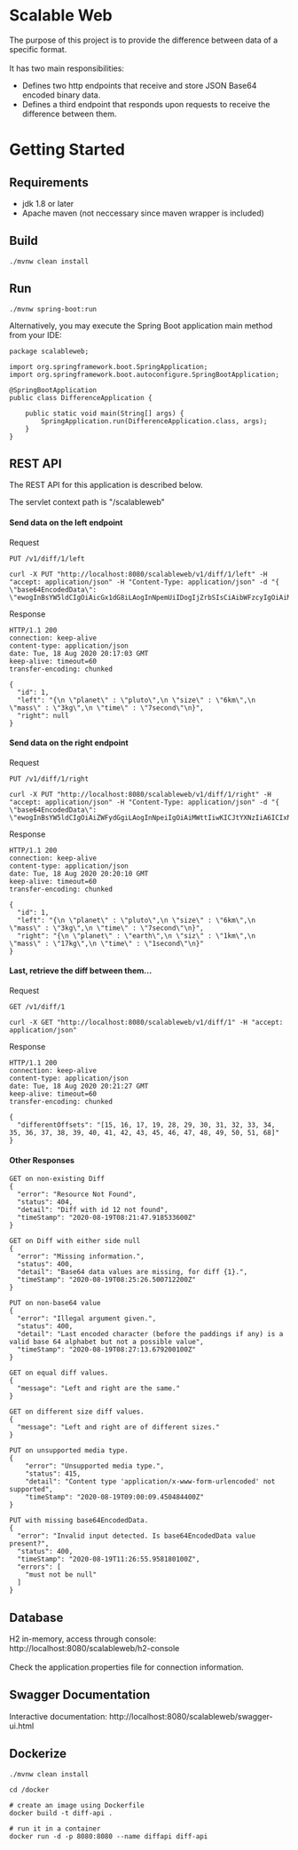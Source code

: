 # Scalable Web
The purpose of this project is to provide the difference between data of a specific format.
<br><br>
It has two main responsibilities:
* Defines two http endpoints that receive and store JSON Base64 encoded binary data.
* Defines a third endpoint that responds upon requests to receive the difference between them.
# Getting Started
## Requirements
- jdk 1.8 or later
- Apache maven (not neccessary since maven wrapper is included)
## Build
``` 
./mvnw clean install
```
## Run
``` 
./mvnw spring-boot:run
```
Alternatively, you may execute the Spring Boot application main method from your IDE:
```
package scalableweb;

import org.springframework.boot.SpringApplication;
import org.springframework.boot.autoconfigure.SpringBootApplication;

@SpringBootApplication
public class DifferenceApplication {

    public static void main(String[] args) {
        SpringApplication.run(DifferenceApplication.class, args);
    }
}
```
## REST API
The REST API for this application is described below.

The servlet context path is "/scalableweb"
#### Send data on the left endpoint

Request
```
PUT /v1/diff/1/left
```
```
curl -X PUT "http://localhost:8080/scalableweb/v1/diff/1/left" -H "accept: application/json" -H "Content-Type: application/json" -d "{ \"base64EncodedData\": \"ewogInBsYW5ldCIgOiAicGx1dG8iLAogInNpemUiIDogIjZrbSIsCiAibWFzcyIgOiAiM2tnIiwKICJ0aW1lIiA6ICI3c2Vjb25kIgp9\"}"
```
Response
```
HTTP/1.1 200 
connection: keep-alive 
content-type: application/json 
date: Tue, 18 Aug 2020 20:17:03 GMT 
keep-alive: timeout=60 
transfer-encoding: chunked

{
  "id": 1,
  "left": "{\n \"planet\" : \"pluto\",\n \"size\" : \"6km\",\n \"mass\" : \"3kg\",\n \"time\" : \"7second\"\n}",
  "right": null
}
```
#### Send data on the right endpoint
Request
```
PUT /v1/diff/1/right
```
```
curl -X PUT "http://localhost:8080/scalableweb/v1/diff/1/right" -H "accept: application/json" -H "Content-Type: application/json" -d "{ \"base64EncodedData\": \"ewogInBsYW5ldCIgOiAiZWFydGgiLAogInNpeiIgOiAiMWttIiwKICJtYXNzIiA6ICIxN2tnIiwKICJ0aW1lIiA6ICIxc2Vjb25kIgp9\"}"
```
Response
```
HTTP/1.1 200 
connection: keep-alive 
content-type: application/json 
date: Tue, 18 Aug 2020 20:20:10 GMT 
keep-alive: timeout=60 
transfer-encoding: chunked

{
  "id": 1,
  "left": "{\n \"planet\" : \"pluto\",\n \"size\" : \"6km\",\n \"mass\" : \"3kg\",\n \"time\" : \"7second\"\n}",
  "right": "{\n \"planet\" : \"earth\",\n \"siz\" : \"1km\",\n \"mass\" : \"17kg\",\n \"time\" : \"1second\"\n}"
}
```
#### Last, retrieve the diff between them...
Request
```
GET /v1/diff/1
```
```
curl -X GET "http://localhost:8080/scalableweb/v1/diff/1" -H "accept: application/json"
```
Response
```
HTTP/1.1 200
connection: keep-alive 
content-type: application/json 
date: Tue, 18 Aug 2020 20:21:27 GMT 
keep-alive: timeout=60 
transfer-encoding: chunked 

{
  "differentOffsets": "[15, 16, 17, 19, 28, 29, 30, 31, 32, 33, 34, 35, 36, 37, 38, 39, 40, 41, 42, 43, 45, 46, 47, 48, 49, 50, 51, 68]"
}
```
#### Other Responses
```
GET on non-existing Diff
{
  "error": "Resource Not Found",
  "status": 404,
  "detail": "Diff with id 12 not found",
  "timeStamp": "2020-08-19T08:21:47.918533600Z"
}
```
```
GET on Diff with either side null
{
  "error": "Missing information.",
  "status": 400,
  "detail": "Base64 data values are missing, for diff {1}.",
  "timeStamp": "2020-08-19T08:25:26.500712200Z"
}
```
```
PUT on non-base64 value
{
  "error": "Illegal argument given.",
  "status": 400,
  "detail": "Last encoded character (before the paddings if any) is a valid base 64 alphabet but not a possible value",
  "timeStamp": "2020-08-19T08:27:13.679200100Z"
}
```
```
GET on equal diff values.
{
  "message": "Left and right are the same."
}
```
```
GET on different size diff values.
{
  "message": "Left and right are of different sizes."
}
```
```
PUT on unsupported media type.
{
    "error": "Unsupported media type.",
    "status": 415,
    "detail": "Content type 'application/x-www-form-urlencoded' not supported",
    "timeStamp": "2020-08-19T09:00:09.450484400Z"
}
```
```
PUT with missing base64EncodedData.
{
  "error": "Invalid input detected. Is base64EncodedData value present?",
  "status": 400,
  "timeStamp": "2020-08-19T11:26:55.958180100Z",
  "errors": [
    "must not be null"
  ]
}
```
## Database
H2 in-memory, access through console: http://localhost:8080/scalableweb/h2-console
<br><br>
Check the application.properties file for connection information.
## Swagger Documentation
Interactive documentation: http://localhost:8080/scalableweb/swagger-ui.html
## Dockerize
```
./mvnw clean install

cd /docker

# create an image using Dockerfile
docker build -t diff-api .

# run it in a container
docker run -d -p 8080:8080 --name diffapi diff-api
```
